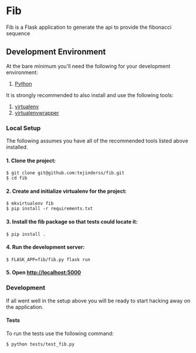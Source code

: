 # Fib

Fib is a Flask application to generate the api to provide the fibonacci sequence

## Development Environment

At the bare minimum you'll need the following for your development environment:

1. [Python](http://www.python.org/)

It is strongly recommended to also install and use the following tools:

1. [virtualenv](https://python-guide.readthedocs.org/en/latest/dev/virtualenvs/#virtualenv)
2. [virtualenvwrapper](https://python-guide.readthedocs.org/en/latest/dev/virtualenvs/#virtualenvwrapper)

### Local Setup

The following assumes you have all of the recommended tools listed above installed.

#### 1. Clone the project:

    $ git clone git@github.com:tejinderss/fib.git
    $ cd fib

#### 2. Create and initialize virtualenv for the project:

    $ mkvirtualenv fib
    $ pip install -r requirements.txt

#### 3. Install the fib package so that tests could locate it:

    $ pip install .

#### 4. Run the development server:

    $ FLASK_APP=fib/fib.py flask run

#### 5. Open [http://localhost:5000](http://localhost:5000)


### Development

If all went well in the setup above you will be ready to start hacking away on
the application.


#### Tests

To run the tests use the following command:

    $ python tests/test_fib.py
